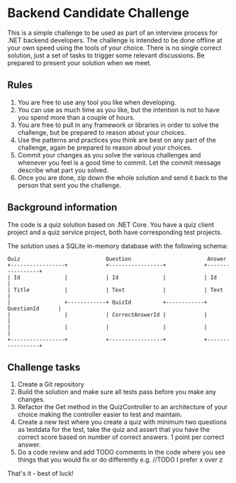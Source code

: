 # Backend Candidate Challenge

This is a simple challenge to be used as part of an interview process for .NET backend developers. The challenge is intended to be done offline at your own speed using the tools of your choice. There is no single correct solution, just a set of tasks to trigger some relevant discussions. Be prepared to present your solution when we meet.

## Rules
1. You are free to use any tool you like when developing.
2. You can use as much time as you like, but the intention is not to have you spend more than a couple of hours.
3. You are free to pull in any framework or libraries in order to solve the challenge, but be prepared to reason about your choices.
4. Use the patterns and practices you think are best on any part of the challenge, again be prepared to reason about your choices.
5. Commit your changes as you solve the various challenges and whenever you feel is a good time to commit. Let the commit message describe what part you solved.
6. Once you are done, zip down the whole solution and send it back to the person that sent you the challenge.

## Background information
The code is a quiz solution based on .NET Core. You have a quiz client project and a quiz service project, both have corresponding test projects.

The solution uses a SQLite in-memory database with the following schema:
```
Quiz                           Question                        Answer
+-----------------+            +-----------------+            +-----------------+
| Id              |            | Id              |            | Id              |
| Title           |            | Text            |            | Text            |
|                 +------------+ QuizId          +------------+ QuestionId      |
|                 |            | CorrectAnswerId |            |                 |
|                 |            |                 |            |                 |
+-----------------+            +-----------------+            +-----------------+
```

## Challenge tasks
1. Create a Git repository
2. Build the solution and make sure all tests pass before you make any changes.
3. Refactor the Get method in the QuizController to an architecture of your choice making the controller easier to test and maintain.
4. Create a new test where you create a quiz with minimum two questions as testdata for the test, take the quiz and assert that you have the correct score based on number of correct answers. 1 point per correct answer.
5. Do a code review and add TODO comments in the code where you see things that you would fix or do differently e.g.  //TODO I prefer x over z

That's it - best of luck!
